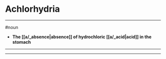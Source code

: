 # Achlorhydria
---
#noun
- **The [[a/_absence|absence]] of hydrochloric [[a/_acid|acid]] in the stomach**
---
---
